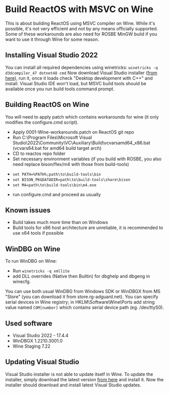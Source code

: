  
# Build ReactOS with MSVC on Wine
This is about building ReactOS using MSVC compiler on Wine. While it's possible, it's not very efficient and not by any means officially supported. Some of these workarounds are also need for ROSBE MinGW build if you want to use it through Wine for some reason.

## Installing Visual Studio 2022
You can install all required dependencies using winetricks:
`winetricks -q d3dcompiler_47 dotnet48 cmd`
Now download Visual Studio installer (<a href="https://visualstudio.microsoft.com">from here</a>), run it, once it loads check "Desktop development with C++" and install.
Visual Studio IDE won't load, but MSVC build tools should be available once you run build tools command prompt.

## Building ReactOS on Wine
You will need to apply patch which contains workarounds for wine (it only modifies the configure.cmd script).

* Apply 0001-Wine-workarounds.patch on ReactOS git repo
* Run C:\Program Files\Microsoft Visual Studio\2022\Community\VC\Auxiliary\Build\vcvarsamd64_x86.bat (vcvars64.bat for amd64 build target arch)
* CD to reactos repo folder
* Set necessary environment variables (if you build with ROSBE, you also need replace bison/flex/m4 with those from build-tools)
- `set PATH=%PATH%;path\to\build-tools\bin`
- `set BISON_PKGDATADIR=path\to\build-tools\share\bison`
- `set M4=path\to\build-tools\bin\m4.exe`
* run configure.cmd and proceed as usually
## Known issues
* Build takes much more time than on Windows
* Build tools for x86 host architecture are unreliable, it is recommended to use x64 tools if possible
## WinDBG on Wine
To run WinDBG on Wine:
* Run `winetricks -q xmllite`
* add DLL overrides (Native then Builtin) for dbghelp and dbgeng in winecfg.

You can use both usual WinDBG from Windows SDK or WinDBGX from MS "Store" (you can download it from store.rg-adguard.net).
You can specify serial devices in Wine registry; in HKLM\Software\Wine\Ports add string value named `COM[number]` which contains serial device path (eg. /dev/ttyS0).

## Used software
* Visual Studio 2022 - 17.4.4
* WinDBGX 1.2210.3001.0
* Wine Staging 7.22

## Updating Visual Studio
Visual Studio installer is not able to update itself in Wine. To update the installer, simply download the latest version <a href="https://visualstudio.microsoft.com">from here</a> and install it. Now the installer should download and install latest Visual Studio updates.
